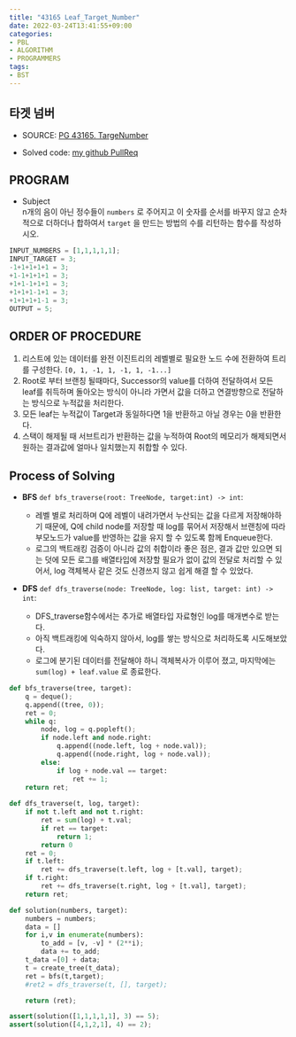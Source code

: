 ```yaml
---
title: "43165 Leaf_Target_Number"
date: 2022-03-24T13:41:55+09:00
categories:
- PBL
- ALGORITHM
- PROGRAMMERS
tags:
- BST
---
```


타겟 넘버
---------

  - SOURCE: [PG 43165. TargeNumber](https://programmers.co.kr/learn/courses/30/lessons/43165)

  - Solved code: [my github PullReq](https://github.com/junehan-dev/Programming_Lectures/pull/58)

PROGRAM
-------

  - Subject  
    n개의 음이 아닌 정수들이 ``numbers`` 로 주어지고 이 숫자를 순서를 바꾸지 않고 순차적으로 더하더나 합하여서 ``target`` 을 만드는 방법의 수를 리턴하는 함수를 작성하시오.

```python
INPUT_NUMBERS = [1,1,1,1,1];
INPUT_TARGET = 3;
-1+1+1+1+1 = 3;
+1-1+1+1+1 = 3;
+1+1-1+1+1 = 3;
+1+1+1-1+1 = 3;
+1+1+1+1-1 = 3;
OUTPUT = 5;
```

ORDER OF PROCEDURE
------------------

  1. 리스트에 있는 데이터를 완전 이진트리의 레벨별로 필요한 노드 수에 전환하여 트리를 구성한다. ``[0, 1, -1, 1, -1, 1, -1...]``
  2. Root로 부터 브랜칭 될때마다, Successor의 value를 더하여 전달하여서 모든 leaf를 취득하며 돌아오는 방식이 아니라 가면서 값을 더하고 연결방향으로 전달하는 방식으로 누적값을 처리한다.
  3. 모든 leaf는 누적값이 Target과 동일하다면 1을 반환하고 아닐 경우는 0을 반환한다.
  4. 스택이 해제될 때 서브트리가 반환하는 값을 누적하여 Root의 메모리가 해제되면서 원하는 결과값에 얼마나 일치했는지 취합할 수 있다.

Process of Solving
------------------

- **BFS** ``def bfs_traverse(root: TreeNode, target:int) -> int``:
  - 레벨 별로 처리하며 Q에 레벨이 내려가면서 누산되는 값을 다르게 저장해야하기 때문에, Q에 child node를 저장할 때 log를 묶어서 저장해서 브랜칭에 따라 부모노드가 value를 반영하는 값을 유지 할 수 있도록 함께 Enqueue한다.
  - 로그의 백트래킹 검증이 아니라 값의 취합이라 좋은 점은, 결과 값만 있으면 되는 덧에 모든 로그를 배열타입에 저장할 필요가 없이 값의 전달로 처리할 수 있어서, log 객체복사 같은 것도 신경쓰지 않고 쉽게 해결 할 수 있었다.

- **DFS** ``def dfs_traverse(node: TreeNode, log: list, target: int) -> int``:
  - DFS_traverse함수에서는 추가로 배열타입 자료형인 log를 매개변수로 받는다.
  - 아직 백트래킹에 익숙하지 않아서, log를 쌓는 방식으로 처리하도록 시도해보았다.
  - 로그에 분기된 데이터를 전달해야 하니 객체복사가 이루어 졌고, 마지막에는 ``sum(log) + leaf.value`` 로 종료한다.

```python
def bfs_traverse(tree, target):
    q = deque();
    q.append((tree, 0));
    ret = 0;
    while q:
        node, log = q.popleft();
        if node.left and node.right:
            q.append((node.left, log + node.val));
            q.append((node.right, log + node.val));
        else:
            if log + node.val == target:
                ret += 1;
    return ret;
       
def dfs_traverse(t, log, target):
    if not t.left and not t.right:
        ret = sum(log) + t.val;
        if ret == target:
            return 1;  
        return 0
    ret = 0;
    if t.left:
        ret += dfs_traverse(t.left, log + [t.val], target);
    if t.right:
        ret += dfs_traverse(t.right, log + [t.val], target);
    return ret;

def solution(numbers, target):
    numbers = numbers;
    data = []
    for i,v in enumerate(numbers):
        to_add = [v, -v] * (2**i);
        data += to_add;
    t_data =[0] + data;
    t = create_tree(t_data);
    ret = bfs(t,target);
    #ret2 = dfs_traverse(t, [], target);

    return (ret);

assert(solution([1,1,1,1,1], 3) == 5);
assert(solution([4,1,2,1], 4) == 2);

```
